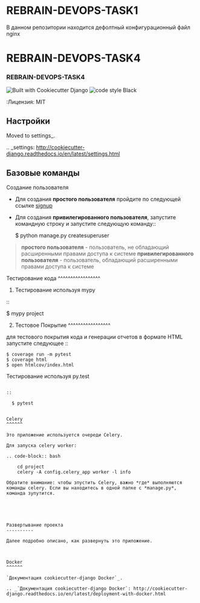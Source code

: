 # REBRAIN-DEVOPS-TASK1

В данном репозитории находится дефолтный конфигурационный файл nginx


# REBRAIN-DEVOPS-TASK4

### REBRAIN-DEVOPS-TASK4

![Built with Cookiecutter Django](https://img.shields.io/badge/built%20with-Cookiecutter%20Django-ff69b4.svg?logo=cookiecutter)
![code style Black ](https://img.shields.io/badge/code%20style-black-000000.svg)


:Лицензия: MIT

Настройки
--------

Moved to settings_.

.. _settings: http://cookiecutter-django.readthedocs.io/en/latest/settings.html

Базовые команды
--------------

Создание пользователя


* Для создания **простого пользователя** пройдите по следующей ссылке [signup](https://github.com/signup?ref_cta=Sign+up&ref_loc=header+logged+out&ref_page=%2F&source=header-home)

* Для создания **привилегированного пользователя**, запустите командную строку и запустите следующую команду::

    $ python manage.py createsuperuser
    
>  **простого пользователя** - пользователь, не обладающий расширенными правами доступа к системе
>  **привилегированного пользователя** - пользователь, обладающий расширенными правами доступа к системе


Тестирование кода
^^^^^^^^^^^^^^^^^

1. Тестирование используя mypy

::

  $ mypy project

2. Тестовое Покрытие
^^^^^^^^^^^^^^^^^

для тестового покрытия кода и генерации отчетов в формате HTML запустите следующее
::

    $ coverage run -m pytest
    $ coverage html
    $ open htmlcov/index.html

Тестирование используя py.test
~~~~~~~~~~~~~~~~~~~~~~~~~~

::

  $ pytest


Celery
^^^^^^

Это приложение используется очереди Celery.

Для запуска celery worker:

.. code-block:: bash

    cd project
    celery -A config.celery_app worker -l info

Обратите внимание: чтобы зпустить Celery, важно *где* выполняются команды celery. Если вы находитесь в одной папке с *manage.py*, команда зупутится.





Развертывание проекта
----------

Далее подробно описано, как развернуть это приложение.



Docker
^^^^^^

`Документация cookiecutter-django Docker`_.

.. _`Документация cookiecutter-django Docker`: http://cookiecutter-django.readthedocs.io/en/latest/deployment-with-docker.html
